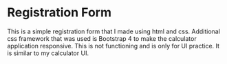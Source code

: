 # Registration Form

This is a simple registration form that I made using html and css. Additional css framework that was used is Bootstrap 4 to make the calculator application responsive. This is not functioning and is only for UI practice. It is similar to my calculator UI.
